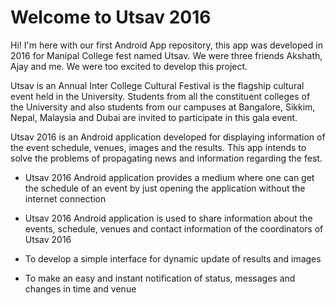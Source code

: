 # Welcome to Utsav 2016

Hi! I'm here with our first Android App repository, this app was developed in 2016 for Manipal College fest named Utsav.
We were three friends Akshath, Ajay and me. We were too excited to develop this project.


Utsav is an Annual Inter College Cultural Festival is the flagship cultural event held in the University. Students from all the constituent colleges of the University and also students from our campuses at Bangalore, Sikkim, Nepal, Malaysia and Dubai are invited to participate in this gala event. 

Utsav 2016 is an Android application developed for displaying information of the event schedule, venues, images and the results. This app intends to solve the problems of propagating news and information regarding the fest.

- Utsav 2016 Android application provides a medium where one can get the schedule of an event by just opening the application without the internet connection

-  Utsav 2016 Android application is used to share information about the events, schedule, venues and contact information of the coordinators of Utsav 2016

- To develop a simple interface for dynamic update of results and images

- To make an easy and instant notification of status, messages and changes in time and venue
